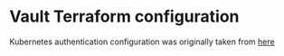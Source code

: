 # Vault Terraform configuration

Kubernetes authentication configuration was originally taken from
[here](https://ddymko.medium.com/vault-using-kubernetes-auth-c67cfcdc8d6e)
